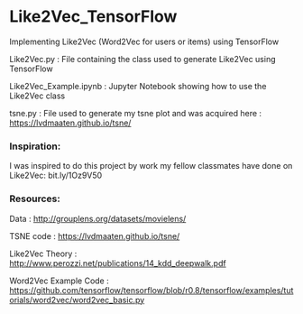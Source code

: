 # Like2Vec_TensorFlow
Implementing Like2Vec (Word2Vec for users or items) using TensorFlow

Like2Vec.py : File containing the class used to generate Like2Vec using TensorFlow

Like2Vec_Example.ipynb : Jupyter Notebook showing how to use the Like2Vec class

tsne.py : File used to generate my tsne plot and was acquired here : https://lvdmaaten.github.io/tsne/

### Inspiration:
I was inspired to do this project by work my fellow classmates have done on Like2Vec: bit.ly/1Oz9V50  

### Resources:
Data : http://grouplens.org/datasets/movielens/

TSNE code : https://lvdmaaten.github.io/tsne/

Like2Vec Theory : http://www.perozzi.net/publications/14_kdd_deepwalk.pdf

Word2Vec Example Code : https://github.com/tensorflow/tensorflow/blob/r0.8/tensorflow/examples/tutorials/word2vec/word2vec_basic.py


